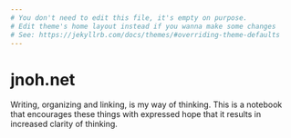 ```yaml
---
# You don't need to edit this file, it's empty on purpose.
# Edit theme's home layout instead if you wanna make some changes
# See: https://jekyllrb.com/docs/themes/#overriding-theme-defaults
---
```


# jnoh.net

Writing, organizing and linking, is my way of thinking. This is a notebook that encourages these things with expressed hope that it results in increased clarity of thinking.
